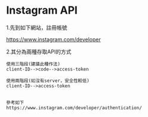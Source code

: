 # Instagram API

1.先到如下網站，註冊帳號

https://www.instagram.com/developer

2.其分為兩種存取API的方式
```
使用三階段(建議此種作法)
client-ID-->code-->access-token

使用兩階段(如沒有server，安全性較低)
client-ID-->access-token


參考如下
https://www.instagram.com/developer/authentication/
```

